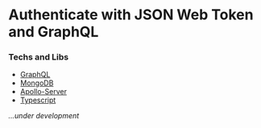 # Authenticate with JSON Web Token and GraphQL

### Techs and Libs

- [GraphQL]()
- [MongoDB]()
- [Apollo-Server]()
- [Typescript]()

_...under development_

